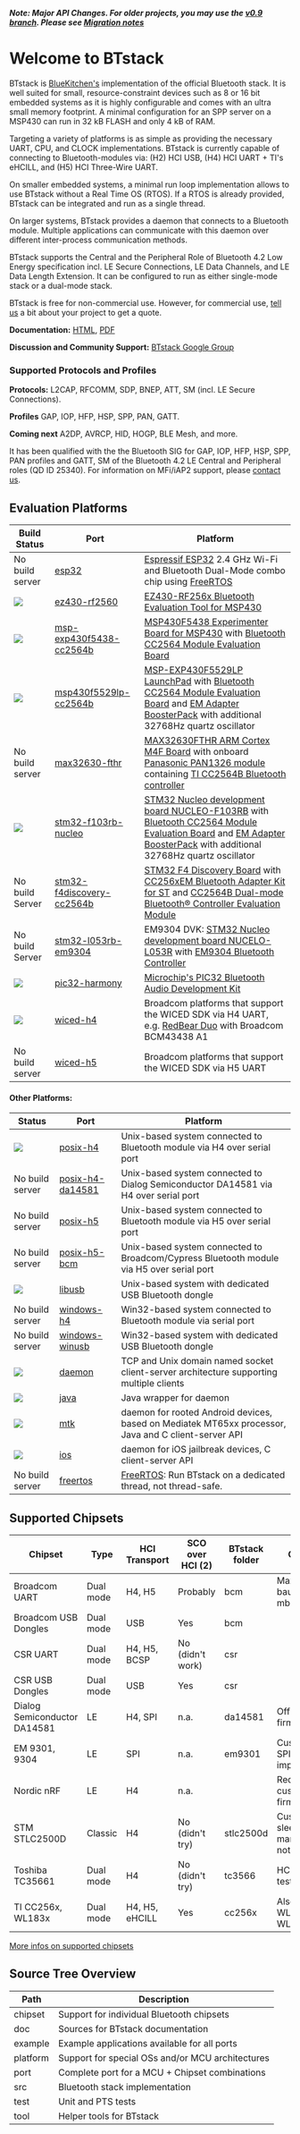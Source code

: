 **_Note: Major API Changes. For older projects, you may use the [v0.9 branch](https://github.com/bluekitchen/btstack/tree/v0.9).
Please see [Migration notes](https://github.com/bluekitchen/btstack/blob/master/doc/manual/docs/appendix/migration.md)_**

# Welcome to BTstack

BTstack is [BlueKitchen's](http://bluekitchen-gmbh.com) implementation of the official Bluetooth stack.
It is well suited for small, resource-constraint devices
such as 8 or 16 bit embedded systems as it is highly configurable and comes with an ultra small memory footprint.
A minimal configuration for an SPP server on a MSP430 can run in 32 kB FLASH and only 4 kB of RAM.

Targeting a variety of platforms is as simple as providing the necessary UART, CPU, and CLOCK implementations. BTstack is currently capable of connecting to Bluetooth-modules via: (H2) HCI USB, (H4) HCI UART + TI's eHCILL, and (H5) HCI Three-Wire UART.

On smaller embedded systems, a minimal run loop implementation allows to use BTstack without a Real Time OS (RTOS).
If a RTOS is already provided, BTstack can be integrated and run as a single thread.

On larger systems, BTstack provides a daemon that connects to a Bluetooth module.
Multiple applications can communicate with this daemon over different inter-process communication methods.

BTstack supports the Central and the Peripheral Role of Bluetooth 4.2 Low Energy specification incl. LE Secure Connections, LE Data Channels, and LE Data Length Extension. It can be configured to run as either single-mode stack or a dual-mode stack.

BTstack is free for non-commercial use. However, for commercial use, <a href="mailto:contact@bluekitchen-gmbh.com">tell us</a> a bit about your project to get a quote.

**Documentation:** [HTML](http://bluekitchen-gmbh.com/btstack/master/), [PDF](http://bluekitchen-gmbh.com/btstack_master.pdf)

**Discussion and Community Support:** [BTstack Google Group](http://groups.google.com/group/btstack-dev)

### Supported Protocols and Profiles

**Protocols:** L2CAP, RFCOMM, SDP, BNEP, ATT, SM (incl. LE Secure Connections).

**Profiles** GAP, IOP, HFP, HSP, SPP, PAN, GATT.

**Coming next** A2DP, AVRCP, HID, HOGP, BLE Mesh, and more.

It has been qualified with the the Bluetooth SIG for GAP, IOP, HFP, HSP, SPP, PAN profiles and
GATT, SM of the Bluetooth 4.2 LE Central and Peripheral roles (QD ID 25340). For information on MFi/iAP2 support, please <a href="mailto:contact@bluekitchen-gmbh.com">contact us</a>.


## Evaluation Platforms

Build Status               | Port | Platform
---------------------| -----| ------
No build server | [esp32](https://github.com/bluekitchen/btstack/tree/master/port/esp32) | [Espressif ESP32](http://www.espressif.com/products/hardware/esp32/overview) 2.4 GHz Wi-Fi and Bluetooth Dual-Mode combo chip using [FreeRTOS](http://www.freertos.org)
[<img src="http://buildbot.bluekitchen-gmbh.com/btstack/badge.png?builder=port-ez430-rf2560-master">](https://buildbot.bluekitchen-gmbh.com/btstack/builders/port-ez430-rf2560-master) | [ez430-rf2560](https://github.com/bluekitchen/btstack/tree/master/port/ez430-rf2560) | [EZ430-RF256x Bluetooth Evaluation Tool for MSP430](http://www.ti.com/tool/ez430-rf256x)
[<img src="http://buildbot.bluekitchen-gmbh.com/btstack/badge.png?builder=port-msp-exp430f5438-cc2564b-master">](https://buildbot.bluekitchen-gmbh.com/btstack/builders/port-msp-exp430f5438-cc2564b-master) | [msp-exp430f5438-cc2564b](https://github.com/bluekitchen/btstack/tree/master/port/msp-exp430f5438-cc2564b) |[MSP430F5438 Experimenter Board for MSP430](http://www.ti.com/tool/msp-exp430f5438) with [Bluetooth CC2564 Module Evaluation Board](http://www.ti.com/tool/cc2564modnem)
[<img src="http://buildbot.bluekitchen-gmbh.com/btstack/badge.png?builder=port-msp430f5229lp-cc2564b-master">](https://buildbot.bluekitchen-gmbh.com/btstack/builders/port-msp430f5229lp-cc2564b-master)     | [msp430f5529lp-cc2564b](https://github.com/bluekitchen/btstack/tree/master/port/msp430f5229lp-cc2564b) | [MSP-EXP430F5529LP LaunchPad](http://www.ti.com/ww/en/launchpad/launchpads-msp430-msp-exp430f5529lp.html#tabs) with [Bluetooth CC2564 Module Evaluation Board](http://www.ti.com/tool/cc2564modnem) and [EM Adapter BoosterPack](http://www.ti.com/tool/boost-ccemadapter) with additional 32768Hz quartz oscillator
No build server | [max32630-fthr](https://github.com/bluekitchen/btstack/tree/master/port/max32630-fthr) | [MAX32630FTHR ARM Cortex M4F Board](https://www.maximintegrated.com/en/products/digital/microcontrollers/MAX32630FTHR.html) with onboard [Panasonic PAN1326 module](https://na.industrial.panasonic.com/products/wireless-connectivity/bluetooth/multi-mode/series/pan13261316-series/CS467) containing  [TI CC2564B Bluetooth controller](http://www.ti.com/product/cc2564)
[<img src="http://buildbot.bluekitchen-gmbh.com/btstack/badge.png?builder=port-stm32-f103rb-nucleo-master">](https://buildbot.bluekitchen-gmbh.com/btstack/builders/port-stm32-f103rb-nucleo-master)       | [stm32-f103rb-nucleo](https://github.com/bluekitchen/btstack/tree/master/port/stm32-f103rb-nucleo) | [STM32 Nucleo development board NUCLEO-F103RB](http://www.st.com/web/catalog/tools/FM116/SC959/SS1532/LN1847/PF259875) with [Bluetooth CC2564 Module Evaluation Board](http://www.ti.com/tool/cc2564modnem) and [EM Adapter BoosterPack](http://www.ti.com/tool/boost-ccemadapter) with additional 32768Hz quartz oscillator
No build Server | [stm32-f4discovery-cc2564b](https://github.com/bluekitchen/btstack/tree/master/port/stm32-f4discovery-cc256x) | [STM32 F4 Discovery Board](http://www.st.com/en/evaluation-tools/stm32f4discovery.html) with [CC256xEM Bluetooth Adapter Kit for ST](https://store.ti.com/CC256XEM-STADAPT-CC256xEM-Bluetooth-Adapter-Kit-P45158.aspx) and [CC2564B Dual-mode Bluetooth® Controller Evaluation Module](https://store.ti.com/cc2564modnem.aspx)
No build Server | [stm32-l053rb-em9304](https://github.com/bluekitchen/btstack/tree/master/port/stm32-l053rb-em9304) | EM9304 DVK: [STM32 Nucleo development board NUCELO-L053R](http://www.st.com/en/evaluation-tools/nucleo-l053r8.html) with [EM9304  Bluetooth Controller](http://www.emmicroelectronic.com/products/wireless-rf/standard-protocols/em9304)
[<img src="http://buildbot.bluekitchen-gmbh.com/btstack/badge.png?builder=port-pic32-harmony-master">](https://buildbot.bluekitchen-gmbh.com/btstack/builders/port-pic32-harmony-master)                |  [pic32-harmony](https://github.com/bluekitchen/btstack/tree/master/port/pic32-harmony)  | [Microchip's PIC32 Bluetooth Audio Development Kit](http://www.microchip.com/Developmenttools/ProductDetails.aspx?PartNO=DV320032)
[<img src="http://buildbot.bluekitchen-gmbh.com/btstack/badge.png?builder=port-wiced-h4-master">](https://buildbot.bluekitchen-gmbh.com/btstack/builders/port-wiced-h4-master)                           | [wiced-h4](https://github.com/bluekitchen/btstack/tree/master/port/wiced-h4) | Broadcom platforms that support the WICED SDK via H4 UART, e.g. [RedBear Duo](https://github.com/redbear/WICED-SDK) with Broadcom BCM43438 A1
No build server | [wiced-h5](https://github.com/bluekitchen/btstack/tree/master/port/wiced-h5) | Broadcom platforms that support the WICED SDK via H5 UART

#### Other Platforms:     
Status             | Port  | Platform
-------------------| ------|---------
[<img src="http://buildbot.bluekitchen-gmbh.com/btstack/badge.png?builder=port-posix-h4-master">](https://buildbot.bluekitchen-gmbh.com/btstack/builders/port-posix-h4-master) | [posix-h4](https://github.com/bluekitchen/btstack/tree/master/port/posix-h4) | Unix-based system connected to Bluetooth module via H4 over serial port   
No build server | [posix-h4-da14581](https://github.com/bluekitchen/btstack/tree/master/port/posix-h4-da14581) | Unix-based system connected to Dialog Semiconductor DA14581 via H4 over serial port   
No build server | [posix-h5](https://github.com/bluekitchen/btstack/tree/master/port/posix-h5) | Unix-based system connected to Bluetooth module via H5 over serial port   
No build server | [posix-h5-bcm](https://github.com/bluekitchen/btstack/tree/master/port/posix-h5) | Unix-based system connected to Broadcom/Cypress Bluetooth module via H5 over serial port   
[<img src="http://buildbot.bluekitchen-gmbh.com/btstack/badge.png?builder=port-libusb-master">](https://buildbot.bluekitchen-gmbh.com/btstack/builders/port-libusb-master) | [libusb](https://github.com/bluekitchen/btstack/tree/master/port/libusb) | Unix-based system with dedicated USB Bluetooth dongle
No build server | [windows-h4](https://github.com/bluekitchen/btstack/tree/master/port/windows-h4) | Win32-based system connected to Bluetooth module via serial port   
No build server | [windows-winusb](https://github.com/bluekitchen/btstack/tree/master/port/windows-winusb) | Win32-based system with dedicated USB Bluetooth dongle
[<img src="http://buildbot.bluekitchen-gmbh.com/btstack/badge.png?builder=port-daemon-master">](https://buildbot.bluekitchen-gmbh.com/btstack/builders/port-daemon-master)     | [daemon](https://github.com/bluekitchen/btstack/tree/master/port/daemon) | TCP and Unix domain named socket client-server architecture supporting multiple clients
[<img src="http://buildbot.bluekitchen-gmbh.com/btstack/badge.png?builder=java-master">](https://buildbot.bluekitchen-gmbh.com/btstack/builders/java-master)                   | [java](https://github.com/bluekitchen/btstack/tree/master/platform/daemon/binding/java) | Java wrapper for daemon
[<img src="http://buildbot.bluekitchen-gmbh.com/btstack/badge.png?builder=port-mtk-master">](https://buildbot.bluekitchen-gmbh.com/btstack/builders/port-mtk-master)           | [mtk](https://github.com/bluekitchen/btstack/tree/master/port/mtk) | daemon for rooted Android devices, based on Mediatek MT65xx processor, Java and C client-server API
[<img src="http://buildbot.bluekitchen-gmbh.com/btstack/badge.png?builder=port-ios-master">](https://buildbot.bluekitchen-gmbh.com/btstack/builders/port-ios-master)           | [ios](https://github.com/bluekitchen/btstack/tree/master/port/ios) | daemon for iOS jailbreak devices, C client-server API
No build server | [freertos](https://github.com/bluekitchen/btstack/tree/master/platform/freertos) | [FreeRTOS](http://www.freertos.org): Run BTstack on a dedicated thread, not thread-safe.

## Supported Chipsets

Chipset                      | Type      | HCI Transport   | SCO over HCI (2) | BTstack folder | Comment
---------------------------- |-----------| ----------------|------------------|----------------|---------
Broadcom UART                | Dual mode | H4, H5          | Probably         | bcm            | Max UART baudrate 2 mbps
Broadcom USB Dongles         | Dual mode | USB             | Yes              | bcm            |
CSR UART                     | Dual mode | H4, H5, BCSP    | No (didn't work) | csr            |
CSR USB Dongles              | Dual mode | USB             | Yes              | csr            |
Dialog Semiconductor DA14581 | LE        | H4, SPI         | n.a.             | da14581        | Official HCI firmware used
EM 9301, 9304                | LE        | SPI             | n.a.             | em9301         | Custom HCI SPI implementation
Nordic nRF                   | LE        | H4              | n.a.             |                | Requires custom HCI firmware
STM STLC2500D                | Classic   | H4              | No (didn't try)  | stlc2500d      | Custom deep sleep management not supported
Toshiba TC35661              | Dual mode | H4              | No (didn't try)  | tc3566         | HCI version not tested.
TI CC256x, WL183x            | Dual mode | H4, H5, eHCILL  | Yes              | cc256x         | Also WL185x, WL187x, and WL189x

[More infos on supported chipsets](https://bluekitchen-gmbh.com/btstack/chipsets/)

## Source Tree Overview
Path				| Description
--------------------|---------------
chipset             | Support for individual Bluetooth chipsets
doc                 | Sources for BTstack documentation
example             | Example applications available for all ports
platform            | Support for special OSs and/or MCU architectures
port                | Complete port for a MCU + Chipset combinations
src                 | Bluetooth stack implementation
test                | Unit and PTS tests
tool                | Helper tools for BTstack
